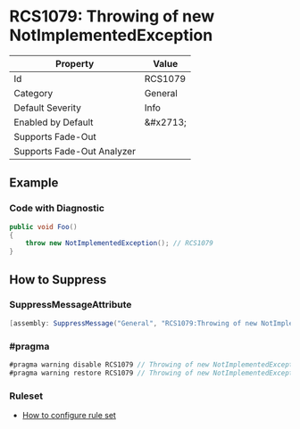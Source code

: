 # RCS1079: Throwing of new NotImplementedException

| Property | Value |
| -------- | ----- |
| Id | RCS1079 |
| Category | General |
| Default Severity | Info |
| Enabled by Default | &\#x2713; |
| Supports Fade\-Out |  |
| Supports Fade\-Out Analyzer |  |

## Example

### Code with Diagnostic

```csharp
public void Foo()
{
    throw new NotImplementedException(); // RCS1079
}
```

## How to Suppress

### SuppressMessageAttribute

```csharp
[assembly: SuppressMessage("General", "RCS1079:Throwing of new NotImplementedException.", Justification = "<Pending>")]
```

### \#pragma

```csharp
#pragma warning disable RCS1079 // Throwing of new NotImplementedException.
#pragma warning restore RCS1079 // Throwing of new NotImplementedException.
```

### Ruleset

* [How to configure rule set](../HowToConfigureAnalyzers.md)
